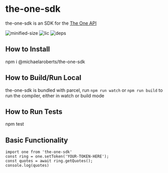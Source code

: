 # the-one-sdk
the-one-sdk is an SDK for the [The One API](https://the-one-api.dev/)

![minified-size](https://img.shields.io/bundlephobia/min/@michaelaroberts/the-one-sdk?style=flat)
![lic](https://img.shields.io/github/license/MichaelARoberts/michael-roberts-sdk)
![deps](https://img.shields.io/librariesio/release/npm/@michaelaroberts/the-one-sdk)

## How to Install
npm i @michaelaroberts/the-one-sdk

## How to Build/Run Local
the-one-sdk is bundled with parcel, run ```npm run watch``` or ```npm run build``` to run the compiler, either in watch or build mode

## How to Run Tests
npm test

## Basic Functionality
```
import one from 'the-one-sdk'
const ring = one.setToken('YOUR-TOKEN-HERE');
const quotes = await ring.getQuotes();
console.log(quotes)
```